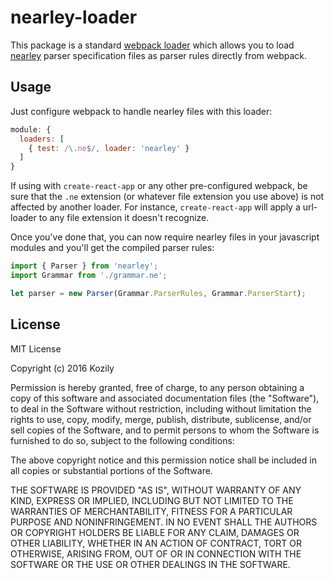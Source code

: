 # nearley-loader

This package is a standard [webpack
loader](https://webpack.github.io/docs/loaders.html) which allows you to load
[nearley](https://github.com/Hardmath123/nearley) parser specification files as
parser rules directly from webpack.

## Usage

Just configure webpack to handle nearley files with this loader:

```javascript
module: {
  loaders: [
    { test: /\.ne$/, loader: 'nearley' }
  ]
}
```

If using with `create-react-app` or any other pre-configured webpack, be sure 
that the `.ne` extension (or whatever file extension you use above) is not 
affected by another loader.  For instance, `create-react-app` will apply a 
url-loader to any file extension it doesn't 
recognize.


Once you've done that, you can now require nearley files in your javascript
modules and you'll get the compiled parser rules:

```javascript
import { Parser } from 'nearley';
import Grammar from './grammar.ne';

let parser = new Parser(Grammar.ParserRules, Grammar.ParserStart);
```

## License

MIT License

Copyright (c) 2016 Kozily

Permission is hereby granted, free of charge, to any person obtaining a copy
of this software and associated documentation files (the "Software"), to deal
in the Software without restriction, including without limitation the rights
to use, copy, modify, merge, publish, distribute, sublicense, and/or sell
copies of the Software, and to permit persons to whom the Software is
furnished to do so, subject to the following conditions:

The above copyright notice and this permission notice shall be included in all
copies or substantial portions of the Software.

THE SOFTWARE IS PROVIDED "AS IS", WITHOUT WARRANTY OF ANY KIND, EXPRESS OR
IMPLIED, INCLUDING BUT NOT LIMITED TO THE WARRANTIES OF MERCHANTABILITY,
FITNESS FOR A PARTICULAR PURPOSE AND NONINFRINGEMENT. IN NO EVENT SHALL THE
AUTHORS OR COPYRIGHT HOLDERS BE LIABLE FOR ANY CLAIM, DAMAGES OR OTHER
LIABILITY, WHETHER IN AN ACTION OF CONTRACT, TORT OR OTHERWISE, ARISING FROM,
OUT OF OR IN CONNECTION WITH THE SOFTWARE OR THE USE OR OTHER DEALINGS IN THE
SOFTWARE.
